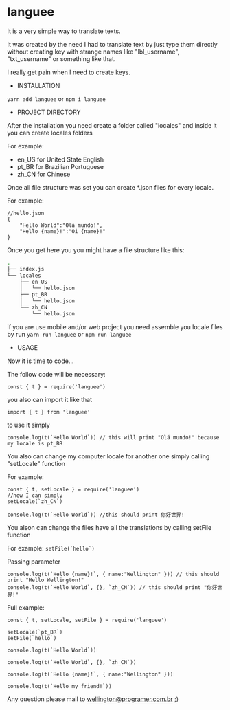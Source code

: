 # languee
It is a very simple way to translate texts.

It was created by the need I had to translate text by just type them directly without creating 
key with strange names like "lbl_username", "txt_username" or something like that.

I really get pain when I need to create keys. 


* INSTALLATION

`yarn add languee` 
or 
`npm i languee`

* PROJECT DIRECTORY

After the installation you need create a folder called 
"locales" and inside it you can create locales folders

For example:
 * en_US for United State English
 * pt_BR for Brazilian Portuguese
 * zh_CN for Chinese
 
Once all file structure was set you can create *.json files
for every locale.

For example:

```
//hello.json
{
    "Hello World":"Olá mundo!",
    "Hello {name}!":"Oi {name}!"
}
```

Once you get here you you might have a file structure 
like this:

```bash
.
├── index.js
└── locales
    ├── en_US
    │   └── hello.json
    ├── pt_BR
    │   └── hello.json
    └── zh_CN
        └── hello.json
```

if you are use mobile and/or web project you need assemble you locale files
by run `yarn run languee` or `npm run languee`

* USAGE

Now it is time to code...

The follow code will be necessary:
```
const { t } = require('languee')
```
you also can import it like that
```
import { t } from 'languee'
```

to use it simply
```
console.log(t(`Hello World`)) // this will print "Olá mundo!" because my locale is pt_BR
```

You also can change my computer locale for another one simply 
calling "setLocale" function

For example:

```
const { t, setLocale } = require('languee')
//now I can simply
setLocale(`zh_CN`)

console.log(t(`Hello World`)) //this should print 你好世界!
```

You alson can change the files have all the translations by
calling setFile function

For example:
```setFile(`hello`)```

Passing parameter
```
console.log(t(`Hello {name}!`, { name:"Wellington" })) // this should print "Hello Wellington!"
console.log(t(`Hello World`, {}, `zh_CN`)) // this should print "你好世界!" 
```

Full example:
```
const { t, setLocale, setFile } = require('languee')

setLocale(`pt_BR`)
setFile(`hello`)

console.log(t(`Hello World`))

console.log(t(`Hello World`, {}, `zh_CN`))

console.log(t(`Hello {name}!`, { name:"Wellington" }))

console.log(t(`Hello my friend!`))
```



Any question please mail to wellington@programer.com.br ;)